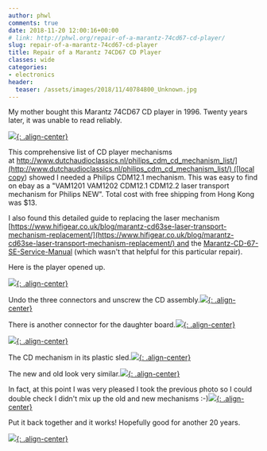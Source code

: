 ```yaml
---
author: phwl
comments: true
date: 2018-11-20 12:00:16+00:00
# link: http://phwl.org/repair-of-a-marantz-74cd67-cd-player/
slug: repair-of-a-marantz-74cd67-cd-player
title: Repair of a Marantz 74CD67 CD Player
classes: wide
categories:
- electronics
header:
  teaser: /assets/images/2018/11/40784800_Unknown.jpg
---
```


My mother bought this Marantz 74CD67 CD player in 1996. Twenty years later, it was unable to read reliably.

[![](/assets/images/2018/11/40784800_Unknown.jpg){: .align-center}](/assets/images/2018/11/40784800_Unknown.jpg)

<!-- more -->

This comprehensive list of CD player mechanisms at [http://www.dutchaudioclassics.nl/philips_cdm_cd_mechanism_list/](http://www.dutchaudioclassics.nl/philips_cdm_cd_mechanism_list/) ([local copy](/assets/images/2018/11/DutchAudioClassics.nl-Information-specifications-photos-and-service-manuals-of-Philips-Marantz-TDA1541-cd-players.pdf)) showed I needed a Philips CDM12.1 mechanism. This was easy to find on ebay as a "VAM1201 VAM1202 CDM12.1 CDM12.2 laser transport mechanism for Philips NEW". Total cost with free shipping from Hong Kong was $13.

I also found this detailed guide to replacing the laser mechanism [https://www.hifigear.co.uk/blog/marantz-cd63se-laser-transport-mechanism-replacement/](https://www.hifigear.co.uk/blog/marantz-cd63se-laser-transport-mechanism-replacement/) and the [Marantz-CD-67-SE-Service-Manual](/assets/images/2018/11/Marantz-CD-67-SE-Service-Manual.pdf) (which wasn't that helpful for this particular repair).

Here is the player opened up.

[![](/assets/images/2018/11/40784816_Unknown.jpg){: .align-center}](/assets/images/2018/11/40784816_Unknown.jpg)

Undo the three connectors and unscrew the CD assembly.[![](/assets/images/2018/11/40784864_Unknown.jpg){: .align-center}](/assets/images/2018/11/40784864_Unknown.jpg)

There is another connector for the daughter board.[![](/assets/images/2018/11/40784880_Unknown.jpg){: .align-center}](/assets/images/2018/11/40784880_Unknown.jpg)

[![](/assets/images/2018/11/40784912_Unknown.jpg){: .align-center}](/assets/images/2018/11/40784912_Unknown.jpg)

The CD mechanism in its plastic sled.[![](/assets/images/2018/11/40784928_Unknown.jpg){: .align-center}](/assets/images/2018/11/40784928_Unknown.jpg)

The new and old look very similar.[![](/assets/images/2018/11/40784960_Unknown.jpg){: .align-center}](/assets/images/2018/11/40784960_Unknown.jpg)

In fact, at this point I was very pleased I took the previous photo so I could double check I didn't mix up the old and new mechanisms :-)[![](/assets/images/2018/11/40784976_Unknown.jpg){: .align-center}](/assets/images/2018/11/40784976_Unknown.jpg)

Put it back together and it works! Hopefully good for another 20 years.

[![](/assets/images/2018/11/Screen-Shot-2018-11-20-at-10.51.34-pm.jpg){: .align-center}](/assets/images/2018/11/Screen-Shot-2018-11-20-at-10.51.34-pm.jpg)
